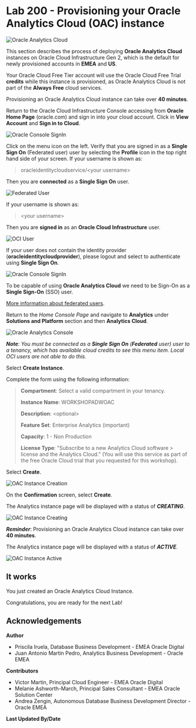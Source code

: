 # Lab 200 - Provisioning your Oracle Analytics Cloud (OAC) instance

![Oracle Analytics Cloud](./images/oac_banner.png)

This section describes the process of deploying **Oracle Analytics Cloud** instances on Oracle Cloud Infrastructure Gen 2, which is the default for newly provisioned accounts in **EMEA** and **US**.

Your Oracle Cloud Free Tier account will use the Oracle Cloud Free Trial **credits** while this instance is provisioned, as Oracle Analytics Cloud is not part of the **Always Free** cloud services.

Provisioning an Oracle Analytics Cloud instance can take over **40 minutes**.

Return to the Oracle Cloud Infrastructure Console accessing from **Oracle Home Page** (oracle.com) and sign in into your cloud account.
Click in **View Account** and **Sign in to Cloud**.

![Oracle Console SignIn](./images/lab200_1.png)

Click on the menu icon on the left. Verify that you are signed in as a **Single Sign On** (Federated user) user by selecting the **Profile** icon
in the top right hand side of your screen. If your username is shown as:

> oracleidentitycloudservice/&lt;your username&gt;
>
Then you are **connected** as a **Single Sign On** user.

![Federated User](./images/lab200_2.png)

If your username is shown as:

> &lt;your username&gt;
>
Then you are **signed in** as an **Oracle Cloud Infrastructure** user.

![OCI User](./images/lab200_3.png)

If your user does not contain the identity provider (**oracleidentitycloudprovider**), please logout and select to authenticate
using **Single Sign On**.

![Oracle Console SignIn](./images/lab200_4.png)

To be capable of using **Oracle Analytics Cloud** we need to be Sign-On as a **Single Sign-On** (SSO) user.

[More information about federated users](https://docs.cloud.oracle.com/en-us/iaas/Content/Identity/Tasks/usingscim.htm).

Return to the *Home Console Page* and navigate to **Analytics** under **Solutions and Platform** section and then **Analytics Cloud**.

![Oracle Analytics Console](./images/lab200_5.png)

***Note**: You must be connected as a **Single Sign On** (**Federated** user) user to a tenancy, which has available cloud credits to see this menu
item. Local OCI users are not able to do this.*

Select **Create Instance**.

Complete the form using the following information:

> **Compartment**: Select a valid compartment in your tenancy.
>
>**Instance Name**: WORKSHOPADWOAC
>
>**Description**: &lt;optional&gt;
>
>**Feature Set**: Enterprise Analytics (important)
>
>**Capacity**: 1 - Non Production
>
> **License Type**: "Subscribe to a new Analytics Cloud software > license and the Analytics Cloud." (You will use this service as part
> of the free Oracle Cloud trial that you requested for this workshop).

Select **Create**.

![OAC Instance Creation](./images/lab200_6.png)

On the **Confirmation** screen, select **Create**.

The Analytics instance page will be displayed with a status of ***CREATING***.

![OAC Instance Creating](./images/lab200_7.png)

***Reminder***: Provisioning an Oracle Analytics Cloud instance can take over **40 minutes**.

The Analytics instance page will be displayed with a status of ***ACTIVE***.

![OAC Instance Active](./images/lab200_8.png)

## It works

You just created an Oracle Analytics Cloud Instance.

Congratulations, you are ready for the next Lab!

## **Acknowledgements**

**Author**
- Priscila Iruela, Database Business Development - EMEA Oracle Digital
- Juan Antonio Martin Pedro, Analytics Business Development - Oracle EMEA

**Contributors**
- Victor Martin, Principal Cloud Engineer - EMEA Oracle Digital
- Melanie Ashworth-March, Principal Sales Consultant - EMEA Oracle Solution Center
- Andrea Zengin, Autonomous Database Business Development Director - Oracle EMEA

**Last Updated By/Date**